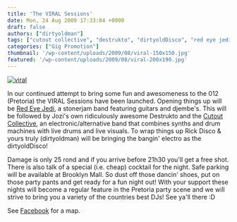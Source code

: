 ```yaml
---
title: 'The VIRAL Sessions'
date: Mon, 24 Aug 2009 17:33:04 +0000
draft: false
authors: ["dirtyoldman"]
tags: ["cutout collective", "destrukto", "dirtyoldDisco", "red eye jedi", "Viral Sessions"]
categories: ["Gig Promotion"]
thumbnail: '/wp-content/uploads/2009/08/viral-150x150.jpg'
featured: '/wp-content/uploads/2009/08/viral-200x190.jpg'
---
```


[![](/wp-content/uploads/2009/08/viral.jpg "viral")](/wp-content/uploads/2009/08/viral.jpg)

In our continued attempt to bring some fun and awesomeness to the 012 (Pretoria) the VIRAL Sessions have been launched. Opening things up will be [Red Eye Jedi](http://www.facebook.com/group.php?gid=36560449450), a stonerjam band featuring guitars and djembe's. This will be followed by Jozi's own ridiculously awesome Destrukto and the [Cutout Collective](http://www.facebook.com/cutoutcollective), an electronic/alternative band that combines synths and drum machines with live drums and live visuals. To wrap things up Rick Disco & yours truly (dirtyoldman) will be bringing the bangin' electro as the dirtyoldDisco!

Damage is only 25 rond and if you arrive before 21h30 you'll get a free shot. There is also talk of a special (i.e. cheap) cocktail for the night. Safe parking will be available at Brooklyn Mall. So dust off those dancin' shoes, put on those party pants and get ready for a fun night out! With your support these nights will become a regular feature in the Pretoria party scene and we will strive to bring you a variety of the countries best DJs! See ya'll there :D

See [Facebook](http://www.facebook.com/event.php?eid=134304407287&ref=ts) for a map.